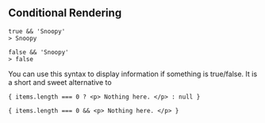 ## Conditional Rendering
```
true && 'Snoopy'
> Snoopy

false && 'Snoopy'
> false
```
You can use this syntax to display information if something is true/false. 
It is a short and sweet alternative to 

`{ items.length === 0 ? <p> Nothing here. </p> : null }`

`{ items.length === 0 && <p> Nothing here. </p> }`

